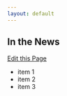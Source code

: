 ```yaml
---
layout: default
---
```


<h2>In the News</h2>

<a class="btn btn-mini pull-right forkModalTrigger" href="https://github.com/lukecharde/govgit">Edit this Page</a>

<div class="news-items">

- item 1
- item 2
- item 3

</div>
